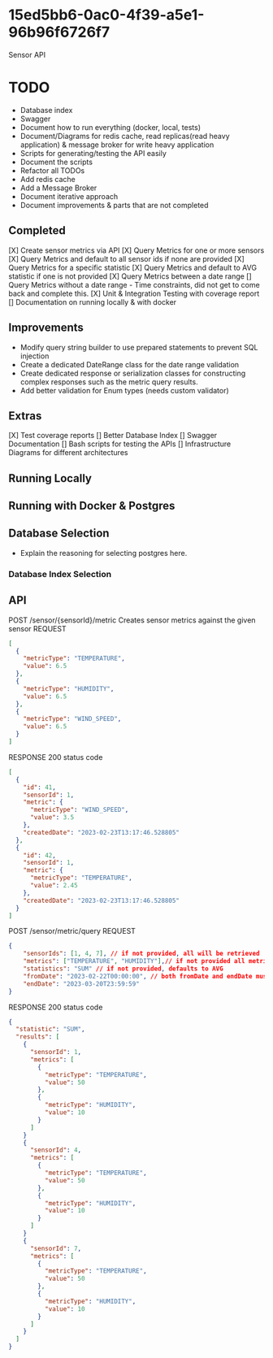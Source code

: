 # 15ed5bb6-0ac0-4f39-a5e1-96b96f6726f7
Sensor API

# TODO
- Database index
- Swagger
- Document how to run everything (docker, local, tests)
- Document/Diagrams for redis cache, read replicas(read heavy application) & message broker for write heavy application
- Scripts for generating/testing the API easily
- Document the scripts
- Refactor all TODOs
- Add redis cache
- Add a Message Broker
- Document iterative approach
- Document improvements & parts that are not completed

## Completed
[X] Create sensor metrics via API
[X] Query Metrics for one or more sensors
[X] Query Metrics and default to all sensor ids if none are provided
[X] Query Metrics for a specific statistic
[X] Query Metrics and default to AVG statistic if one is not provided
[X] Query Metrics between a date range
[] Query Metrics without a date range
    - Time constraints, did not get to come back and complete this.
[X] Unit & Integration Testing with coverage report
[] Documentation on running locally & with docker


## Improvements
- Modify query string builder to use prepared statements to prevent SQL injection
- Create a dedicated DateRange class for the date range validation
- Create dedicated response or serialization classes for constructing complex responses such as the metric query results.
- Add better validation for Enum types (needs custom validator)

## Extras
[X] Test coverage reports
[] Better Database Index
[] Swagger Documentation
[] Bash scripts for testing the APIs
[] Infrastructure Diagrams for different architectures


## Running Locally

## Running with Docker & Postgres

## Database Selection
- Explain the reasoning for selecting postgres here.

### Database Index Selection

## API

POST /sensor/{sensorId}/metric
Creates sensor metrics against the given sensor
REQUEST
```json
[
  {
    "metricType": "TEMPERATURE",
    "value": 6.5
  },
  {
    "metricType": "HUMIDITY",
    "value": 6.5
  },
  {
    "metricType": "WIND_SPEED",
    "value": 6.5
  }
]
```

RESPONSE
200 status code
```json
[
  {
    "id": 41,
    "sensorId": 1,
    "metric": {
      "metricType": "WIND_SPEED",
      "value": 3.5
    },
    "createdDate": "2023-02-23T13:17:46.528805"
  },
  {
    "id": 42,
    "sensorId": 1,
    "metric": {
      "metricType": "TEMPERATURE",
      "value": 2.45
    },
    "createdDate": "2023-02-23T13:17:46.528805"
  }
]
```

POST /sensor/metric/query
REQUEST
```json
{
    "sensorIds": [1, 4, 7], // if not provided, all will be retrieved
    "metrics": ["TEMPERATURE", "HUMIDITY"],// if not provided all metric types will be retrieved
    "statistics": "SUM" // if not provided, defaults to AVG
    "fromDate": "2023-02-22T00:00:00", // both fromDate and endDate must be provided
    "endDate": "2023-03-20T23:59:59"
}
```

RESPONSE
200 status code
```json
{
  "statistic": "SUM",
  "results": [
    {
      "sensorId": 1,
      "metrics": [
        {
          "metricType": "TEMPERATURE",
          "value": 50
        },
        {
          "metricType": "HUMIDITY",
          "value": 10  
        }
      ]
    }
    {
      "sensorId": 4,
      "metrics": [
        {
          "metricType": "TEMPERATURE",
          "value": 50
        },
        {
          "metricType": "HUMIDITY",
          "value": 10  
        }
      ]
    }
    {
      "sensorId": 7,
      "metrics": [
        {
          "metricType": "TEMPERATURE",
          "value": 50
        },
        {
          "metricType": "HUMIDITY",
          "value": 10  
        }
      ]
    }
  ]
}
```

